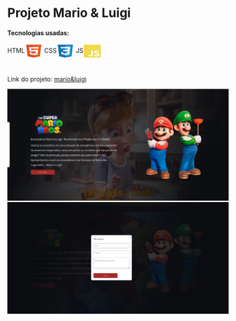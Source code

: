 <h1>Projeto Mario & Luigi</h1>



<h4>Tecnologias usadas:</h4>

<div>
  HTML<img align="center" alt="Paulo-HTML" height="30" width="40" src="https://raw.githubusercontent.com/devicons/devicon/master/icons/html5/html5-original.svg" alt="Paulo-HTML" />
  CSS<img align="center" alt="Paulo-CSS" height="30" width="40" src="https://raw.githubusercontent.com/devicons/devicon/master/icons/css3/css3-original.svg" alt="Paulo-CSS" />
  JS<img align="center" alt="Paulo-Js" height="30" width="40" src="https://raw.githubusercontent.com/devicons/devicon/master/icons/javascript/javascript-plain.svg">
</div>
 
#

Link do projeto: <a href="https://paulogilvan.github.io/site-mario-bros/">mario&luigi</a>

<img src="https://github.com/paulogilvan/site-mario-bros/blob/master/images/img-mariobros.png?raw=true" />

<img src="https://github.com/paulogilvan/site-mario-bros/blob/master/images/img-form-mariobros.png?raw=true" />
